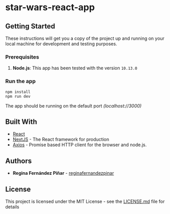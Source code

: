 # star-wars-react-app
## Getting Started

These instructions will get you a copy of the project up and running on your local machine for development and testing purposes.

### Prerequisites

1. **Node.js**: This app has been tested with the version `10.13.0` 

### Run the app

```
npm install
npm run dev
```

The app should be running on the default port _(localhost://3000)_

## Built With

* [React](https://reactjs.org/)
* [NextJS](https://nextjs.org/) - The React framework for production
* [Axios](https://github.com/axios/axios) - Promise based HTTP client for the browser and node.js.

## Authors

* **Regina Fernández Píñar** - [reginafernandezpinar](https://github.com/reginafernandezpinar)

## License

This project is licensed under the MIT License - see the [LICENSE.md](LICENSE.md) file for details
